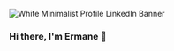 ![White Minimalist Profile LinkedIn Banner](https://user-images.githubusercontent.com/94918200/210587557-3b68176a-2792-4c14-aab2-b09a4a4bb0b6.png)


### Hi there, I'm Ermane 👋 

<!--
**EPourmo/EPourmo** is a ✨ _special_ ✨ repository because its `README.md` (this file) appears on your GitHub profile.

Here are some ideas to get you started:

- 🔭 I’m currently working on ...
- 🌱 I’m currently learning ...
- 👯 I’m looking to collaborate on ...
- 🤔 I’m looking for help with ...
- 💬 Ask me about ...
- 📫 How to reach me: ...
- 😄 Pronouns: ...
- ⚡ Fun fact: ...
-->
